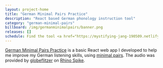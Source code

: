 ```yaml
---
layout: project-home
title: "German Minimal Pairs Practice"
description: "React based German phonology instruction tool"
category: "german-minimal-pairs"
billboard: /img/germanminimalpairs/banner.png
releases: []
schedule: Find the tool <a href="https://mystifying-jang-190509.netlify.app/">here</a> and the code <a href="https://github.com/mpeter28/MinimalPairsPractice">here</a>
---
```


<a href="https://mystifying-jang-190509.netlify.app/">German Minimal Pairs Practice</a> is a basic React web app I developed to help me improve my German listening skills, using <a href="https://en.wikipedia.org/wiki/Minimal_pair">minimal pairs</a>. The audio was provided by <a href="https://rhinospike.com/profiles/profile/globeflitzer/">globeflitzer</a> on <a href="https://rhinospike.com">Rhino Spike</a>.